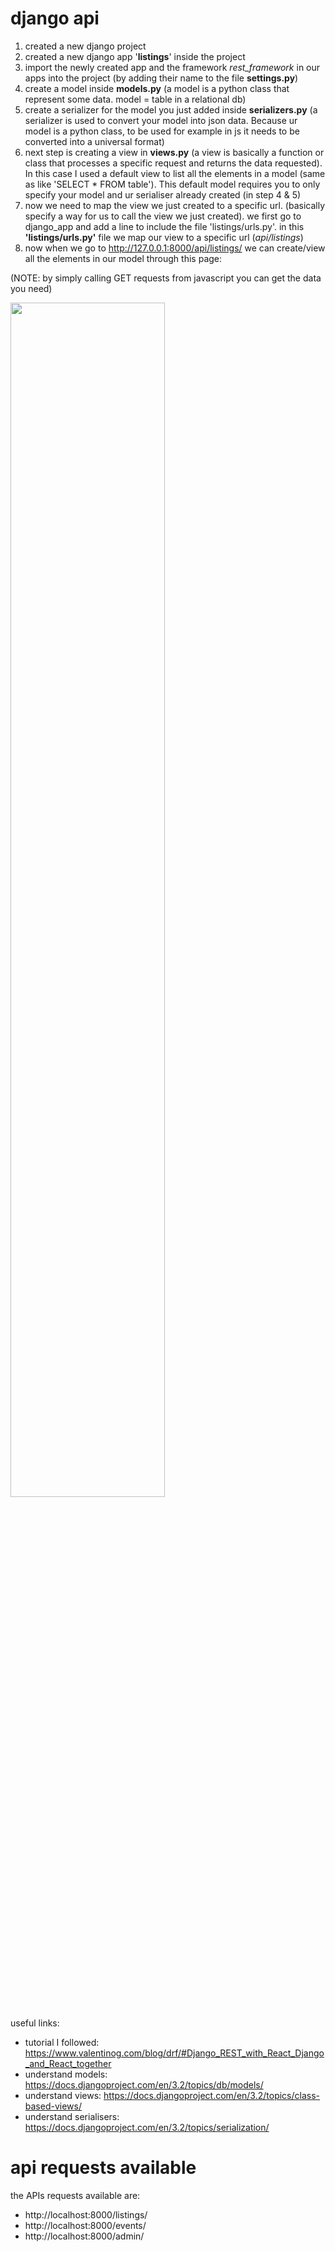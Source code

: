 # django api

1) created a new django project
2) created a new django app '**listings**' inside the project
3) import the newly created app and the framework *rest_framework* in our apps into the project (by adding their name to the file **settings.py**)
4) create a model inside **models.py** (a model is a python class that represent some data. model = table in a relational db)
5) create a serializer for the model you just added inside **serializers.py** (a serializer is used to convert your model into json data. Because ur model is a python class, to be used for example in js it needs to be converted into a universal format)
6) next step is creating a view in **views.py** (a view is basically a function or class that processes a specific request and returns the data requested). In this case I used a default view to list all the elements in a model (same as like 'SELECT * FROM table'). This default model requires you to only specify your model and ur serialiser already created (in step 4 & 5)
7) now we need to map the view we just created to a specific url. (basically specify a way for us to call the view we just created). we first go to django_app and add a line to include the file 'listings/urls.py'. in this **'listings/urls.py'** file we map our view to a specific url (*api/listings*)
9) now when we go to http://127.0.0.1:8000/api/listings/ we can create/view all the elements in our model through this page:

(NOTE: by simply calling GET requests from javascript you can get the data you need)

<img src="https://i.imgur.com/dipmV2p.png" width="70%"/>

useful links:<br>
- tutorial I followed: https://www.valentinog.com/blog/drf/#Django_REST_with_React_Django_and_React_together
- understand models: https://docs.djangoproject.com/en/3.2/topics/db/models/
- understand views: https://docs.djangoproject.com/en/3.2/topics/class-based-views/
- understand serialisers: https://docs.djangoproject.com/en/3.2/topics/serialization/

# api requests available

the APIs requests available are:
- http://localhost:8000/listings/
- http://localhost:8000/events/
- http://localhost:8000/admin/

